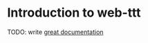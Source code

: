 # Introduction to web-ttt

TODO: write [great documentation](http://jacobian.org/writing/what-to-write/)
